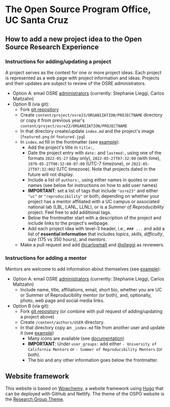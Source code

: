 # The Open Source Program Office, UC Santa Cruz

## How to add a new project idea to the Open Source Research Experience

### Instructions for adding/updating a project

A project serves as the context for one or more project ideas. Each project is represented as a web page with project information and ideas. Projects and their updates are subject to review of the OSRE administrators. 

- Option A: email OSRE [administrators](mailto:slieggi@ucsc.edu) (currently: Stephanie Lieggi, Carlos Maltzahn)
- Option B (via git):
  - Fork [git repository](https://github.com/carlosmalt/ucsc-ospo)
  - Create `content/project/osre23/ORGANIZATION/PROJECTNAME` directory or copy it from previous year's `content/project/osre22/ORGANIZATION/PROJECTNAME`
  - In that directory create/update `index.md` and the project's image (`featured.png` or `featured.jpg`) 
  - In `index.md` fill in the frontmatter (see [example](https://raw.githubusercontent.com/carlosmalt/ucsc-ospo/main/content/project/osre22/ucsc/polyphorm/index.md)):
    - Add the project's title in `title:`, 
    - Date the project entry with `date:` and `lastmod:`, using one of the formats `2022-05-27` (day only), `2022-05-27T07:32:00` (with time), `1979-05-27T00:32:00-07:00` (UTC-7 timezone), or `2022-05-27T07:32:00Z` (UTC timezone). Note that projects dated in the future will not display.
    - Include a list of `authors:`, using either names in quotes or user names (see below for instructions on how to add user names)
    - **IMPORTANT**: set a list of tags that include `"osre23"` and either `"uc"` or `"reproducibility"` or both, depending on whether your project has a mentor affiliated with a UC campus or associated national lab (LBL, LANL, LLNL), or is a _Summer of Reproducibility_ project. Feel free to add additional tags.
    - Below the frontmatter start with a description of the project and include links to the project's webpage. 
    - Add each project idea with level-3 header, i.e., `### ...` and add a list of **essential information** that includes *topics*, *skills*, *difficulty*, *size* (175 vs 350 hours), and *mentors*.
  - Make a pull request and add [@carlosmalt](https://github.com/carlosmalt) and [@slieggi](https://github.com/slieggi) as reviewers.
  
### Instructions for adding a mentor

Mentors are welcome to add information about themselves (see [example](https://ospo.ucsc.edu/author/stephanie-lieggi/)): 
- Option A: email OSRE [administrators](mailto:slieggi@ucsc.edu) (currently: Stephanie Lieggi, Carlos Maltzahn)
  - Include name, title, affiliations, email, short bio, whether you are UC or Summer of Reproducibility mentor (or both), and, optionally, photo, web page and social media links.
- Option B (via git): 
  - Fork [git repository](https://github.com/carlosmalt/ucsc-ospo) (or combine with pull request of adding/updating a project above)
  - Create `/content/authors/USER` directory.
  - In that directory copy an `_index.md` file from another user and update it (see [example](https://raw.githubusercontent.com/carlosmalt/ucsc-ospo/main/content/authors/slieggi/_index.md))
    - Many icons are available (see [documentation](https://wowchemy.com/docs/getting-started/page-builder/#icons))
    - **IMPORTANT**: Under `user_groups:` add either `- University of California Mentors` or `- Summer of Reproducibility Mentors` (or both).
    - The bio and any other information goes below the frontmatter.

## Website framework

This website is based on [Wowchemy](https://wowchemy.com), a website framework using [Hugo](https://github.com/gohugoio/hugo) that can be deployed with GitHub and Netlify. The theme of the OSPO website is the [Research Group Theme](https://research-group.netlify.app/).
